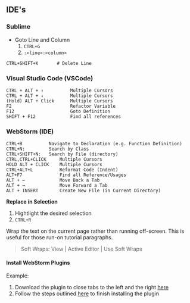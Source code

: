 IDE's
-----

### Sublime ###

* Goto Line and Column
	1. `CTRL+G`
	2. `:<line>:<column>`

`CTRL+SHIFT+K 		# Delete Line`

### Visual Studio Code (VSCode) ###

```
CTRL + ALT + ↑			Multiple Cursors
CTRL + ALT + ↓			Multiple Cursors
(Hold) ALT + Click 		Multiple Cursors
F2						Refactor Variable
F12						Goto Definition
SHIFT + F12				Find all references
```

### WebStorm (IDE) ###

```
CTRL+B 			Navigate to Declaration (e.g. Function Definition)
CTRL+N: 		Search by Class
CTRL+SHIFT+N:	Search by File (directory)
CTRL,CTRL+CLICK 	Multiple Cursors
HOLD ALT + CLICK 	Multiple Cursors
CTRL+ALT+L 			Reformat Code (Indent)
ALT+F7				Find all Reference/Usages
ALT + ←             Move Back a Tab
ALT + →             Move Forward a Tab
ALT + INSERT		Create New File (in Current Directory)
```

**Replace in Selection**
1. Hightlight the desired selection
2. `CTRL+R`

Wrap the text on the current page rather than running off-screen.  This is useful for those run-on tutorial paragraphs.

> Soft Wraps: View | Active Editor | Use Soft Wraps

#### Install WebStorm Plugins ###

Example:
1. Download the plugin to close tabs to the left and the right [here](https://plugins.jetbrains.com/plugin/8179-close-editor-tabs-left-right)
2. Follow the steps outlined [here](https://www.jetbrains.com/help/webstorm/installing-a-plugin-from-the-disk.html) to finish installing the plugin
